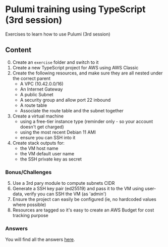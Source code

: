 # Pulumi training using TypeScript (3rd session)
Exercises to learn how to use Pulumi (3rd session)

## Content ##

0. Create an `exercise` folder and switch to it
1. Create a new TypeScript project for AWS using AWS Classic
2. Create the following resources, and make sure they are all nested under the correct parent
   * A VPC (10.42.0.0/16)
   * An Internet Gateway
   * A public Subnet
   * A security group and allow port 22 inbound
   * A route table
   * Associate the route table and the subnet together
3. Create a virtual machine
   * using a free-tier instance type (reminder only - so your account doesn't get charged)
   * using the most recent Debian 11 AMI
   * ensure you can SSH into it
4. Create stack outputs for:
   * the VM host name
   * the VM default user name
   * the SSH private key as secret

### Bonus/Challenges ###

5. Use a 3rd pary module to compute subnets CIDR
6. Generate a SSH key pair (ed25519) and pass it to the VM using user-data, verify you can SSH the VM (as 'admin')
7. Ensure the project can easily be configured (ie, no hardcoded values where possible)
8. Resources are tagged so it's easy to create an AWS Budget for cost tracking purpose

### Answers ###
You will find all the answers [here](answer/).